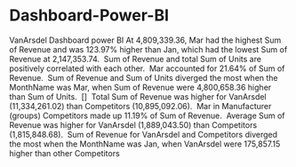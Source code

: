 # Dashboard-Power-BI
VanArsdel Dashboard power BI
﻿At 4,809,339.36, Mar had the highest Sum of Revenue and was 123.97% higher than Jan, which had the lowest Sum of Revenue at 2,147,353.74.﻿﻿
﻿﻿
﻿﻿Sum of Revenue and total Sum of Units are positively correlated with each other.﻿﻿
﻿﻿
﻿﻿Mar accounted for 21.64% of Sum of Revenue.﻿﻿
﻿﻿
﻿﻿Sum of Revenue and Sum of Units diverged the most when the MonthName was Mar, when Sum of Revenue were 4,800,658.36 higher than Sum of Units.﻿﻿
﻿﻿
﻿﻿[]﻿﻿
﻿﻿
﻿﻿Total Sum of Revenue was higher for VanArsdel (11,334,261.02) than Competitors  (10,895,092.06).﻿﻿
﻿﻿
﻿﻿Mar in Manufacturer (groups) Competitors  made up 11.19% of Sum of Revenue.﻿﻿
﻿﻿
﻿﻿Average Sum of Revenue was higher for VanArsdel (1,889,043.50) than Competitors  (1,815,848.68).﻿﻿
﻿﻿
﻿﻿Sum of Revenue for VanArsdel and Competitors  diverged the most when the MonthName was Jan, when VanArsdel were 175,857.15 higher than other Competitors
﻿﻿
﻿
